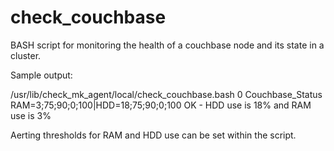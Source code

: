 # check_couchbase
BASH script for monitoring the health of a couchbase node and its state in a cluster.


Sample output:

 /usr/lib/check_mk_agent/local/check_couchbase.bash
 0 Couchbase_Status RAM=3;75;90;0;100|HDD=18;75;90;0;100 OK - HDD use is 18% and RAM use is 3%


Aerting thresholds for RAM and HDD use can be set within the script.
